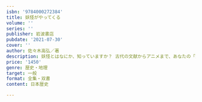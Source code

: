 ```yaml
---
isbn: '9784000272384'
title: 妖怪がやってくる
volume: ''
series: ''
publisher: 岩波書店
pubdate: '2021-07-30'
cover: ''
author: 佐々木高弘／著
description: 妖怪とはなにか、知っていますか？ 古代の文献からアニメまで、あなたの「妖怪観」を変えるオドロキの一冊。
price: '1450'
genre: 歴史・地理
target: 一般
format: 全集・双書
content: 日本歴史

---
```

